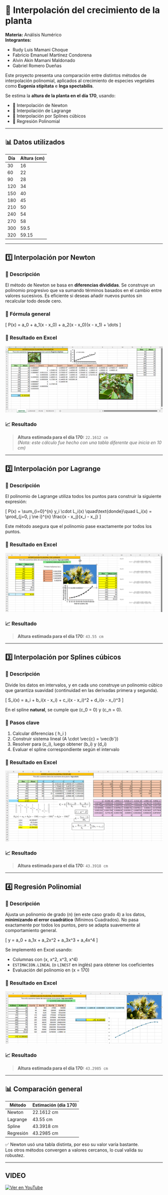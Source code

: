 # 🌱 Interpolación del crecimiento de la planta

**Materia:** Análisis Numérico  
**Integrantes:**
- Rudy Luis Mamani Choque  
- Fabricio Emanuel Martínez Condorena  
- Alvin Akin Mamani Maldonado  
- Gabriel Romero Dueñas  

Este proyecto presenta una comparación entre distintos métodos de interpolación polinomial, aplicados al crecimiento de especies vegetales como **Eugenia stipitata** e **Inga spectabilis**.


Se estima la **altura de la planta en el día 170**, usando:

- 📌 Interpolación de Newton  
- 📌 Interpolación de Lagrange  
- 📌 Interpolación por Splines cúbicos  
- 📌 Regresión Polinomial

---

## 📊 Datos utilizados

| Día | Altura (cm) |
|-----|-------------|
| 30  | 16          |
| 60  | 22          |
| 90  | 28          |
| 120 | 34          |
| 150 | 40          |
| 180 | 45          |
| 210 | 50          |
| 240 | 54          |
| 270 | 58          |
| 300 | 59.5        |
| 320 | 59.15       |

---

## 1️⃣ Interpolación por Newton

### 🧠 Descripción

El método de Newton se basa en **diferencias divididas**. Se construye un polinomio progresivo que va sumando términos basados en el cambio entre valores sucesivos. Es eficiente si deseas añadir nuevos puntos sin recalcular todo desde cero.

### 📐 Fórmula general

\[
P(x) = a_0 + a_1(x - x_0) + a_2(x - x_0)(x - x_1) + \dots
\]

### 📸 Resultado en Excel

![Interpolación de Newton](./Screenshot%202025-04-20%20001113.png)

### 📈 Resultado

> **Altura estimada para el día 170:** `22.1612 cm`  
> *(Nota: este cálculo fue hecho con una tabla diferente que inicia en 10 cm)*

---

## 2️⃣ Interpolación por Lagrange

### 🧠 Descripción

El polinomio de Lagrange utiliza todos los puntos para construir la siguiente expresión:

\[
P(x) = \sum_{i=0}^{n} y_i \cdot L_i(x)
\quad\text{donde}\quad
L_i(x) = \prod_{j=0, j \ne i}^{n} \frac{x - x_j}{x_i - x_j}
\]

Este método asegura que el polinomio pase exactamente por todos los puntos.

### 📸 Resultado en Excel

![Interpolación de Lagrange](./Screenshot%202025-04-20%20001128.png)

### 📈 Resultado

> **Altura estimada para el día 170:** `43.55 cm`

---

## 3️⃣ Interpolación por Splines cúbicos

### 🧠 Descripción

Divide los datos en intervalos, y en cada uno construye un polinomio cúbico que garantiza suavidad (continuidad en las derivadas primera y segunda).

\[
S_i(x) = a_i + b_i(x - x_i) + c_i(x - x_i)^2 + d_i(x - x_i)^3
\]

En el spline **natural**, se cumple que \(c_0 = 0\) y \(c_n = 0\).

### 📘 Pasos clave

1. Calcular diferencias \( h_i \)
2. Construir sistema lineal \(A \cdot \vec{c} = \vec{b'}\)
3. Resolver para \(c_i\), luego obtener \(b_i\) y \(d_i\)
4. Evaluar el spline correspondiente según el intervalo

### 📸 Resultado en Excel

![Interpolación por Splines](./Screenshot%202025-04-20%20001151.png)

### 📈 Resultado

> **Altura estimada para el día 170:** `43.3918 cm`

---

## 4️⃣ Regresión Polinomial

### 🧠 Descripción

Ajusta un polinomio de grado \(n\) (en este caso grado 4) a los datos, **minimizando el error cuadrático** (Mínimos Cuadrados). No pasa exactamente por todos los puntos, pero se adapta suavemente al comportamiento general.

\[
y = a_0 + a_1x + a_2x^2 + a_3x^3 + a_4x^4
\]

Se implementó en Excel usando:

- Columnas con \(x, x^2, x^3, x^4\)
- `ESTIMACION.LINEAL` (o `LINEST` en inglés) para obtener los coeficientes
- Evaluación del polinomio en \(x = 170\)

### 📸 Resultado en Excel

![Regresión Polinomial](./Screenshot%202025-04-20%20001205.png)

### 📈 Resultado

> **Altura estimada para el día 170:** `43.2985 cm`

---

## 📊 Comparación general

| Método       | Estimación (día 170) |
|--------------|----------------------|
| Newton       | 22.1612 cm           |
| Lagrange     | 43.55 cm             |
| Spline       | 43.3918 cm           |
| Regresión    | 43.2985 cm           |

✅ Newton usó una tabla distinta, por eso su valor varía bastante.  
Los otros métodos convergen a valores cercanos, lo cual valida su robustez.

---

## VIDEO
[![Ver en YouTube](https://img.youtube.com/vi/3JvVmSgtubA/0.jpg)](https://www.youtube.com/shorts/3JvVmSgtubA)



